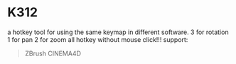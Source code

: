 # K312
a hotkey tool for using the same keymap in different software.
3 for rotation
1 for pan
2 for zoom
all hotkey without mouse click!!!
support:
>ZBrush
>CINEMA4D